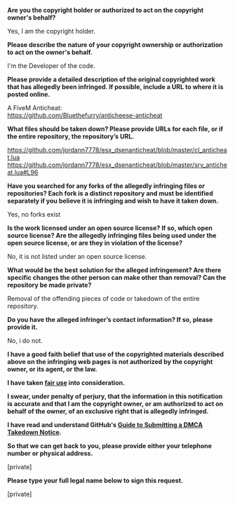 **Are you the copyright holder or authorized to act on the copyright owner's behalf?**

Yes, I am the copyright holder.

**Please describe the nature of your copyright ownership or authorization to act on the owner's behalf.**

I'm the Developer of the code.

**Please provide a detailed description of the original copyrighted work that has allegedly been infringed. If possible, include a URL to where it is posted online.**

A FiveM Anticheat:  
https://github.com/Bluethefurry/anticheese-anticheat

**What files should be taken down? Please provide URLs for each file, or if the entire repository, the repository’s URL.**

https://github.com/jordann7778/esx_dsenanticheat/blob/master/cl_anticheat.lua  
https://github.com/jordann7778/esx_dsenanticheat/blob/master/srv_anticheat.lua#L96  

**Have you searched for any forks of the allegedly infringing files or repositories? Each fork is a distinct repository and must be identified separately if you believe it is infringing and wish to have it taken down.**

Yes, no forks exist

**Is the work licensed under an open source license? If so, which open source license? Are the allegedly infringing files being used under the open source license, or are they in violation of the license?**

No, it is not listed under an open source license.

**What would be the best solution for the alleged infringement? Are there specific changes the other person can make other than removal? Can the repository be made private?**

Removal of the offending pieces of code or takedown of the entire repository.

**Do you have the alleged infringer’s contact information? If so, please provide it.**

No, i do not.

**I have a good faith belief that use of the copyrighted materials described above on the infringing web pages is not authorized by the copyright owner, or its agent, or the law.**

**I have taken <a href="https://www.lumendatabase.org/topics/22">fair use</a> into consideration.**

**I swear, under penalty of perjury, that the information in this notification is accurate and that I am the copyright owner, or am authorized to act on behalf of the owner, of an exclusive right that is allegedly infringed.**

**I have read and understand GitHub's <a href="https://help.github.com/articles/guide-to-submitting-a-dmca-takedown-notice/">Guide to Submitting a DMCA Takedown Notice</a>.**

**So that we can get back to you, please provide either your telephone number or physical address.**

[private]

**Please type your full legal name below to sign this request.**

[private]
